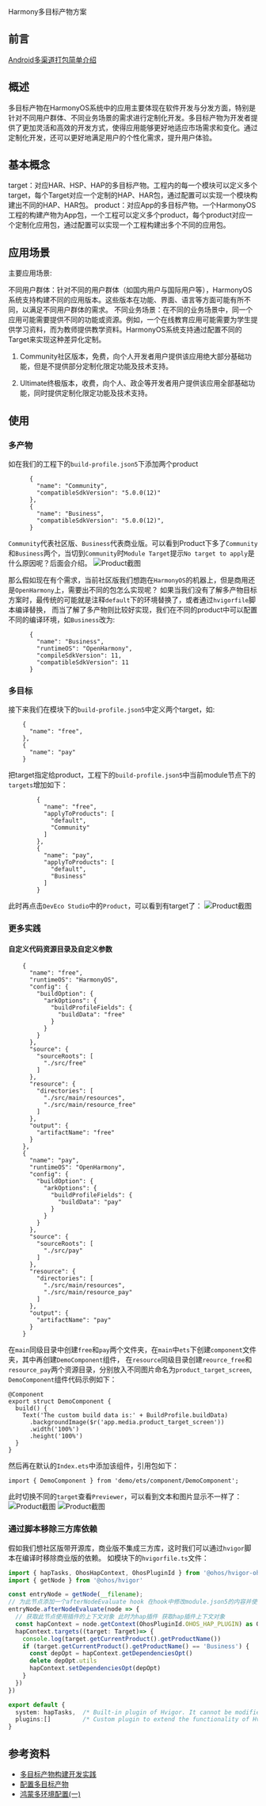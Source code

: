 Harmony多目标产物方案

## 前言
[Android多渠道打包简单介绍](https://xbdcc.github.io/2017/07/27/Android多渠道打包简单介绍)

## 概述
多目标产物在HarmonyOS系统中的应用主要体现在软件开发与分发方面，特别是针对不同用户群体、不同业务场景的需求进行定制化开发。多目标产物为开发者提供了更加灵活和高效的开发方式，使得应用能够更好地适应市场需求和变化。通过定制化开发，还可以更好地满足用户的个性化需求，提升用户体验。

## 基本概念
target：对应HAR、HSP、HAP的多目标产物。工程内的每一个模块可以定义多个target，每个Target对应一个定制的HAP、HAR包，通过配置可以实现一个模块构建出不同的HAP、HAR包。
product：对应App的多目标产物。一个HarmonyOS工程的构建产物为App包，一个工程可以定义多个product，每个product对应一个定制化应用包，通过配置可以实现一个工程构建出多个不同的应用包。

## 应用场景
主要应用场景:

不同用户群体：针对不同的用户群体（如国内用户与国际用户等），HarmonyOS系统支持构建不同的应用版本。这些版本在功能、界面、语言等方面可能有所不同，以满足不同用户群体的需求。
不同业务场景：在不同的业务场景中，同一个应用可能需要提供不同的功能或资源。例如，一个在线教育应用可能需要为学生提供学习资料，而为教师提供教学资料。HarmonyOS系统支持通过配置不同的Target来实现这种差异化定制。

1. Community社区版本，免费，向个人开发者用户提供该应用绝大部分基础功能，但是不提供部分定制化限定功能及技术支持。

2. Ultimate终极版本，收费，向个人、政企等开发者用户提供该应用全部基础功能，同时提供定制化限定功能及技术支持。

## 使用

### 多产物
如在我们的工程下的`build-profile.json5`下添加两个product
```
      {
        "name": "Community",
        "compatibleSdkVersion": "5.0.0(12)"
      },
      {
        "name": "Business",
        "compatibleSdkVersion": "5.0.0(12)",
      }
```
`Community`代表社区版、`Business`代表商业版。可以看到Product下多了`Community`和`Business`两个，当切到`Community`时`Module Target`提示`No target to apply`是什么原因呢？后面会介绍。
![Product截图](../xbd/images/demo/product_target_screen1.png)


那么假如现在有个需求，当前社区版我们想跑在`HarmonyOS`的机器上，但是商用还是`OpenHarmony`上，需要出不同的包怎么实现呢？
如果当我们没有了解多产物目标方案时，最传统的可能就是注释`default`下的环境替换了，或者通过`hvigorfile`脚本编译替换，
而当了解了多产物则比较好实现，我们在不同的product中可以配置不同的编译环境，如`Business`改为:
```
      {
        "name": "Business",
        "runtimeOS": "OpenHarmony",
        "compileSdkVersion": 11,
        "compatibleSdkVersion": 11
      }
```

### 多目标
接下来我们在模块下的`build-profile.json5`中定义两个target，如:
```
    {
      "name": "free",
    },
    {
      "name": "pay"
    }
```
把target指定给product，工程下的`build-profile.json5`中当前module节点下的`targets`增加如下：
```
        {
          "name": "free",
          "applyToProducts": [
            "default",
            "Community"
          ]
        },
        {
          "name": "pay",
          "applyToProducts": [
            "default",
            "Business"
          ]
        }
```
此时再点击`DevEco Studio`中的`Product`，可以看到有target了：
![Product截图](../xbd/images/demo/product_target_screen2.png)


### 更多实践
#### 自定义代码资源目录及自定义参数
```
    {
      "name": "free",
      "runtimeOS": "HarmonyOS",
      "config": {
        "buildOption": {
          "arkOptions": {
            "buildProfileFields": {
              "buildData": "free"
            }
          }
        }
      },
      "source": {
        "sourceRoots": [
          "./src/free"
        ]
      },
      "resource": {
        "directories": [
          "./src/main/resources",
          "./src/main/resource_free"
        ]
      },
      "output": {
        "artifactName": "free"
      }
    },
    {
      "name": "pay",
      "runtimeOS": "OpenHarmony",
      "config": {
        "buildOption": {
          "arkOptions": {
            "buildProfileFields": {
              "buildData": "pay"
            }
          }
        }
      },
      "source": {
        "sourceRoots": [
          "./src/pay"
        ]
      },
      "resource": {
        "directories": [
          "./src/main/resources",
          "./src/main/resource_pay"
        ]
      },
      "output": {
        "artifactName": "pay"
      }
    }
```
在`main`同级目录中创建`free`和`pay`两个文件夹，在`main`中`ets`下创建`component`文件夹，其中再创建`DemoComponent`组件，
在`resource`同级目录创建`reource_free`和`resource_pay`两个资源目录，分别放入不同图片命名为`product_target_screen`,
`DemoComponent`组件代码示例如下：
```
@Component
export struct DemoComponent {
  build() {
    Text('The custom build data is:' + BuildProfile.buildData)
      .backgroundImage($r('app.media.product_target_screen'))
      .width('100%')
      .height('100%')
  }
}
```
然后再在默认的`Index.ets`中添加该组件，引用包如下：
```
import { DemoComponent } from 'demo/ets/component/DemoComponent';
```
此时切换不同的`target`查看`Previewer`，可以看到文本和图片显示不一样了：
![Product截图](../xbd/images/demo/product_target_screen3.png)
![Product截图](../xbd/images/demo/product_target_screen4.png)

### 通过脚本移除三方库依赖
假如我们想社区版带开源库，商业版不集成三方库，这时我们可以通过`hvigor`脚本在编译时移除商业版的依赖。
如模块下的`hvigorfile.ts`文件：
```typescript
import { hapTasks, OhosHapContext, OhosPluginId } from '@ohos/hvigor-ohos-plugin';
import { getNode } from '@ohos/hvigor'

const entryNode = getNode(__filename);
// 为此节点添加一个afterNodeEvaluate hook 在hook中修改module.json5的内容并使能
entryNode.afterNodeEvaluate(node => {
  // 获取此节点使用插件的上下文对象 此时为hap插件 获取hap插件上下文对象
  const hapContext = node.getContext(OhosPluginId.OHOS_HAP_PLUGIN) as OhosHapContext;
  hapContext.targets((target: Target)=> {
    console.log(target.getCurrentProduct().getProductName())
    if (target.getCurrentProduct().getProductName() == 'Business') {
      const depOpt = hapContext.getDependenciesOpt()
      delete depOpt.utils
      hapContext.setDependenciesOpt(depOpt)
    }
  })
})

export default {
  system: hapTasks,  /* Built-in plugin of Hvigor. It cannot be modified. */
  plugins:[]         /* Custom plugin to extend the functionality of Hvigor. */
}
```



## 参考资料
- [多目标产物构建开发实践](https://developer.huawei.com/consumer/cn/doc/best-practices-V5/bpta-multi-target-V5)
- [配置多目标产物](https://developer.huawei.com/consumer/cn/doc/harmonyos-guides-V5/ide-customized-multi-targets-and-products-V5)
- [鸿蒙多环境配置(一)](https://blog.csdn.net/aloe20/article/details/143263845?spm=1001.2014.3001.5502)